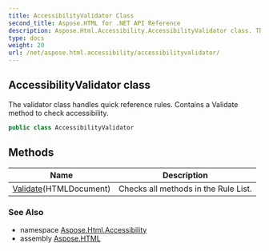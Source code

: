 ```yaml
---
title: AccessibilityValidator Class
second_title: Aspose.HTML for .NET API Reference
description: Aspose.Html.Accessibility.AccessibilityValidator class. The validator class handles quick reference rules. Contains a Validate method to check accessibility
type: docs
weight: 20
url: /net/aspose.html.accessibility/accessibilityvalidator/
---
```

## AccessibilityValidator class

The validator class handles quick reference rules. Contains a Validate method to check accessibility.

```csharp
public class AccessibilityValidator
```

## Methods

| Name | Description |
| --- | --- |
| [Validate](../../aspose.html.accessibility/accessibilityvalidator/validate/)(HTMLDocument) | Checks all methods in the Rule List. |

### See Also

* namespace [Aspose.Html.Accessibility](../../aspose.html.accessibility/)
* assembly [Aspose.HTML](../../)
